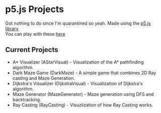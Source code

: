 # p5.js Projects
Got nothing to do since I'm quarantined so yeah. Made using the [p5.js library](https://www.p5js.org)  
You can play with these [here](https://vspecky.github.io/BrowserCanvasProjects/index.html)
## Current Projects
- A* Visualizer (AStarVisual) - Visualization of the A* pathfinding algorithm.
- Dark Maze Game (DarkMaze) - A simple game that combines 2D Ray casting and Maze Generation.
- Dijkstra's Visualizer (DijkstraVisual) - Visualization of Dijkstra's algorithm.
- Maze Generator (MazeGenerator) - Maze generation using DFS and backtracking.
- Ray Casting (RayCasting) - Visuzlization of how Ray Casting works.